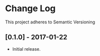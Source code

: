 # Change Log
This project adheres to Semantic Versioning

## [0.1.0] - 2017-01-22
- Initial release.
